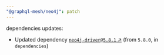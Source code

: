 ```yaml
---
"@graphql-mesh/neo4j": patch
---
```

dependencies updates:
  - Updated dependency [`neo4j-driver@5.8.1` ↗︎](https://www.npmjs.com/package/neo4j-driver/v/5.8.1) (from `5.8.0`, in `dependencies`)
